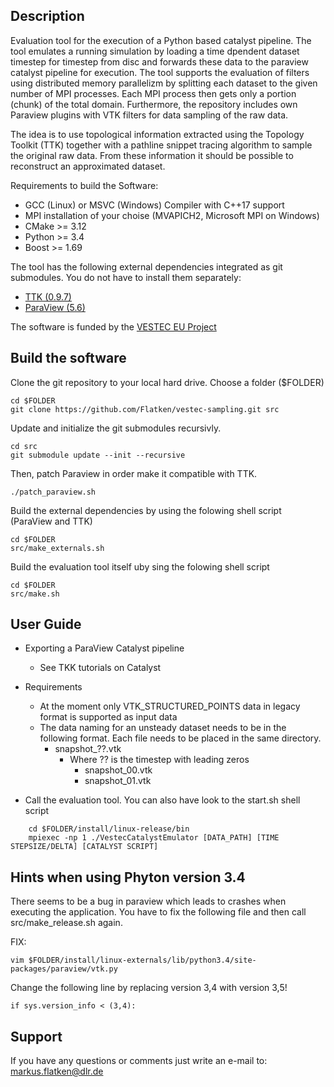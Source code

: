 ## Description
Evaluation tool for the execution of a Python based catalyst pipeline. The tool emulates a running simulation by loading a time dpendent dataset timestep for timestep from disc and forwards these data to the paraview catalyst pipeline for execution. The tool supports the evaluation of filters using distributed memory parallelizm by splitting each dataset to the given number of MPI processes. Each MPI process then gets only a portion (chunk) of the total domain. Furthermore, the repository includes own Paraview plugins with VTK filters for data sampling of the raw data. 

The idea is to use topological information extracted using the Topology Toolkit (TTK) together with a pathline snippet tracing algorithm to sample the original raw data. From these information it should be possible to reconstruct an approximated dataset.

Requirements to build the Software:

- GCC (Linux) or MSVC (Windows) Compiler with C++17 support
- MPI installation of your choise (MVAPICH2, Microsoft MPI on Windows)
- CMake >= 3.12
- Python >= 3.4
- Boost >= 1.69


The tool has the following external dependencies integrated as git submodules. You do not have to install them separately:

- [TTK (0.9.7)](https://topology-tool-kit.github.io/)
- [ParaView (5.6)](https://www.paraview.org/)


The software is funded by the [VESTEC EU Project](https://www.vestec-project.eu/ "VESTEC EU Project")

## Build the software

Clone the git repository to your local hard drive. Choose a folder ($FOLDER)
```
cd $FOLDER
git clone https://github.com/Flatken/vestec-sampling.git src
```

Update and initialize the git submodules recursivly. 

```
cd src
git submodule update --init --recursive 
```
Then, patch Paraview in order make it compatible with TTK.
```
./patch_paraview.sh
```

Build the external dependencies by using the folowing shell script (ParaView and TTK)

```
cd $FOLDER
src/make_externals.sh
```

Build the evaluation tool itself uby sing the folowing shell script

```
cd $FOLDER
src/make.sh
```

## User Guide
- Exporting a ParaView Catalyst pipeline
	- See TKK tutorials on Catalyst 
- Requirements
	- At the moment only VTK\_STRUCTURED\_POINTS data in legacy format is supported as input data
	- The data naming for an unsteady dataset needs to be in the following format. Each file needs to be placed in the same directory. 
		- snapshot_??.vtk
			- Where ?? is the timestep with leading zeros
				- snapshot_00.vtk
				- snapshot_01.vtk
		
- Call the evaluation tool. You can also have look to the start.sh shell script
```
	cd $FOLDER/install/linux-release/bin
	mpiexec -np 1 ./VestecCatalystEmulator [DATA_PATH] [TIME STEPSIZE/DELTA] [CATALYST SCRIPT]
```
## Hints when using Phyton version 3.4
There seems to be a bug in paraview which leads to crashes when executing the application. You have to fix the following file
and then call src/make_release.sh again.

FIX: 
```
vim $FOLDER/install/linux-externals/lib/python3.4/site-packages/paraview/vtk.py
```
Change the following line by replacing version 3,4 with version 3,5!
```
if sys.version_info < (3,4):
```
## Support
If you have any questions or comments just write an e-mail to: markus.flatken@dlr.de

